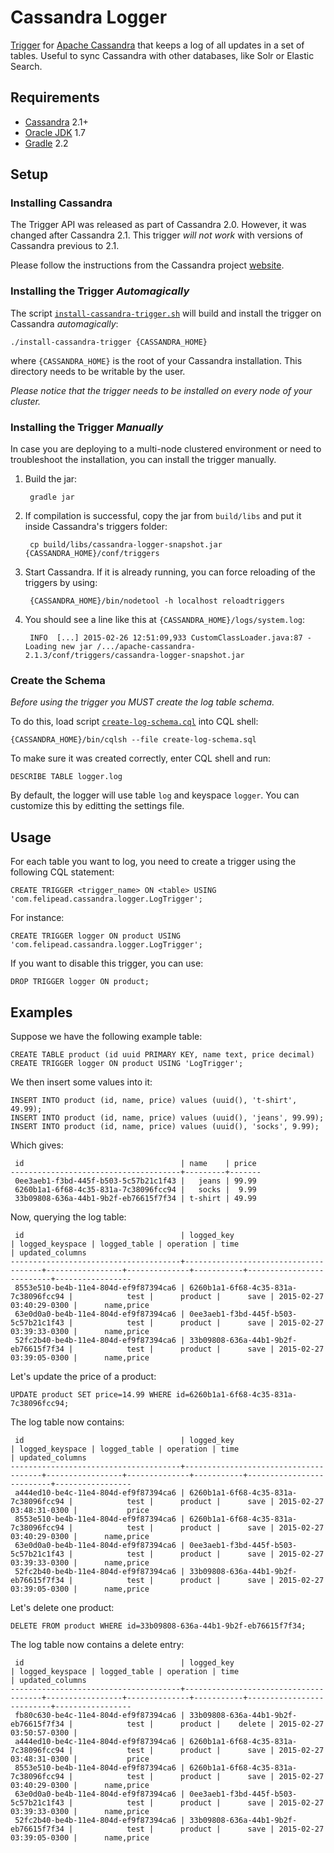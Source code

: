 Cassandra Logger
================

[Trigger](http://www.datastax.com/dev/blog/whats-new-in-cassandra-2-0-prototype-triggers-support) for [Apache Cassandra](http://cassandra.apache.org) that keeps a log of all updates in a set of tables. Useful to sync Cassandra with other databases, like Solr or Elastic Search.

Requirements
------------

- [Cassandra](http://wiki.apache.org/cassandra/GettingStarted) 2.1+
- [Oracle JDK](http://docs.oracle.com/javase/7/docs/webnotes/install) 1.7
- [Gradle](http://gradle.org/installation) 2.2

Setup
-----

### Installing Cassandra

The Trigger API was released as part of Cassandra 2.0. However, it was changed after Cassandra 2.1. This trigger *will not work* with versions of Cassandra previous to 2.1.

Please follow the instructions from the Cassandra project [website](http://wiki.apache.org/cassandra/GettingStarted).

### Installing the Trigger *Automagically*

The script [`install-cassandra-trigger.sh`](install-cassandra-trigger.sh) will build and install the trigger on Cassandra *automagically*:

    ./install-cassandra-trigger {CASSANDRA_HOME}

where `{CASSANDRA_HOME}` is the root of your Cassandra installation. This directory needs to be writable by the user.

*Please notice that the trigger needs to be installed on every node of your cluster.*

### Installing the Trigger *Manually*

In case you are deploying to a multi-node clustered environment or need to troubleshoot the installation, you can install the trigger manually.

1. Build the jar:

        gradle jar

2. If compilation is successful, copy the jar from `build/libs` and put it inside Cassandra's triggers folder:

        cp build/libs/cassandra-logger-snapshot.jar {CASSANDRA_HOME}/conf/triggers

3. Start Cassandra. If it is already running, you can force reloading of the triggers by using:

        {CASSANDRA_HOME}/bin/nodetool -h localhost reloadtriggers

4. You should see a line like this at `{CASSANDRA_HOME}/logs/system.log`:

        INFO  [...] 2015-02-26 12:51:09,933 CustomClassLoader.java:87 - Loading new jar /.../apache-cassandra-2.1.3/conf/triggers/cassandra-logger-snapshot.jar

### Create the Schema

*Before using the trigger you MUST create the log table schema.*

To do this, load script [`create-log-schema.cql`](create-log-schema.cql) into CQL shell:
 
    {CASSANDRA_HOME}/bin/cqlsh --file create-log-schema.sql

To make sure it was created correctly, enter CQL shell and run:

    DESCRIBE TABLE logger.log

By default, the logger will use table `log` and keyspace `logger`. You can customize this by editting the settings file.

Usage
-----

For each table you want to log, you need to create a trigger using the following CQL statement:

    CREATE TRIGGER <trigger_name> ON <table> USING 'com.felipead.cassandra.logger.LogTrigger';

For instance:

    CREATE TRIGGER logger ON product USING 'com.felipead.cassandra.logger.LogTrigger';

If you want to disable this trigger, you can use:

    DROP TRIGGER logger ON product;

Examples
--------

Suppose we have the following example table:
        
    CREATE TABLE product (id uuid PRIMARY KEY, name text, price decimal)
    CREATE TRIGGER logger ON product USING 'LogTrigger';
 
We then insert some values into it:
 
    INSERT INTO product (id, name, price) values (uuid(), 't-shirt', 49.99);
    INSERT INTO product (id, name, price) values (uuid(), 'jeans', 99.99);
    INSERT INTO product (id, name, price) values (uuid(), 'socks', 9.99);
        
Which gives:
 
     id                                   | name    | price
    --------------------------------------+---------+-------
     0ee3aeb1-f3bd-445f-b503-5c57b21c1f43 |   jeans | 99.99
     6260b1a1-6f68-4c35-831a-7c38096fcc94 |   socks |  9.99
     33b09808-636a-44b1-9b2f-eb76615f7f34 | t-shirt | 49.99

Now, querying the log table:

     id                                   | logged_key                           | logged_keyspace | logged_table | operation | time                     | updated_columns
    --------------------------------------+--------------------------------------+-----------------+--------------+-----------+--------------------------+-----------------
     8553e510-be4b-11e4-804d-ef9f87394ca6 | 6260b1a1-6f68-4c35-831a-7c38096fcc94 |            test |      product |      save | 2015-02-27 03:40:29-0300 |      name,price
     63e0d0a0-be4b-11e4-804d-ef9f87394ca6 | 0ee3aeb1-f3bd-445f-b503-5c57b21c1f43 |            test |      product |      save | 2015-02-27 03:39:33-0300 |      name,price
     52fc2b40-be4b-11e4-804d-ef9f87394ca6 | 33b09808-636a-44b1-9b2f-eb76615f7f34 |            test |      product |      save | 2015-02-27 03:39:05-0300 |      name,price
     
Let's update the price of a product:

    UPDATE product SET price=14.99 WHERE id=6260b1a1-6f68-4c35-831a-7c38096fcc94;
    
The log table now contains:

     id                                   | logged_key                           | logged_keyspace | logged_table | operation | time                     | updated_columns
    --------------------------------------+--------------------------------------+-----------------+--------------+-----------+--------------------------+-----------------
     a444ed10-be4c-11e4-804d-ef9f87394ca6 | 6260b1a1-6f68-4c35-831a-7c38096fcc94 |            test |      product |      save | 2015-02-27 03:48:31-0300 |           price
     8553e510-be4b-11e4-804d-ef9f87394ca6 | 6260b1a1-6f68-4c35-831a-7c38096fcc94 |            test |      product |      save | 2015-02-27 03:40:29-0300 |      name,price
     63e0d0a0-be4b-11e4-804d-ef9f87394ca6 | 0ee3aeb1-f3bd-445f-b503-5c57b21c1f43 |            test |      product |      save | 2015-02-27 03:39:33-0300 |      name,price
     52fc2b40-be4b-11e4-804d-ef9f87394ca6 | 33b09808-636a-44b1-9b2f-eb76615f7f34 |            test |      product |      save | 2015-02-27 03:39:05-0300 |      name,price

Let's delete one product:

    DELETE FROM product WHERE id=33b09808-636a-44b1-9b2f-eb76615f7f34;

The log table now contains a delete entry:

     id                                   | logged_key                           | logged_keyspace | logged_table | operation | time                     | updated_columns
    --------------------------------------+--------------------------------------+-----------------+--------------+-----------+--------------------------+-----------------
     fb80c630-be4c-11e4-804d-ef9f87394ca6 | 33b09808-636a-44b1-9b2f-eb76615f7f34 |            test |      product |    delete | 2015-02-27 03:50:57-0300 |
     a444ed10-be4c-11e4-804d-ef9f87394ca6 | 6260b1a1-6f68-4c35-831a-7c38096fcc94 |            test |      product |      save | 2015-02-27 03:48:31-0300 |           price
     8553e510-be4b-11e4-804d-ef9f87394ca6 | 6260b1a1-6f68-4c35-831a-7c38096fcc94 |            test |      product |      save | 2015-02-27 03:40:29-0300 |      name,price
     63e0d0a0-be4b-11e4-804d-ef9f87394ca6 | 0ee3aeb1-f3bd-445f-b503-5c57b21c1f43 |            test |      product |      save | 2015-02-27 03:39:33-0300 |      name,price
     52fc2b40-be4b-11e4-804d-ef9f87394ca6 | 33b09808-636a-44b1-9b2f-eb76615f7f34 |            test |      product |      save | 2015-02-27 03:39:05-0300 |      name,price
